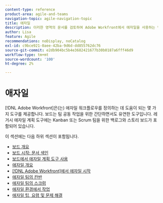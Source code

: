 ```yaml
---
content-type: reference
product-area: agile-and-teams
navigation-topic: agile-navigation-topic
title: 애자일
description: 이러한 영역의 문서를 검토하여 Adobe Workfront에서 애자일을 사용하는 방법을 알아보십시오.
author: Lisa
feature: Agile
recommendations: noDisplay, noCatalog
exl-id: c9bce921-0aee-42ba-9d6d-dd855762dc76
source-git-commit: e2db904bc5b4e3682421677b30b0187a6fff46d9
workflow-type: tm+mt
source-wordcount: '100'
ht-degree: 2%

---
```


# 애자일

[!DNL Adobe Workfront]은(는) 애자일 워크플로우를 정의하는 데 도움이 되는 몇 가지 도구를 제공합니다. 보드는 팀 공동 작업을 위한 간단하면서도 유연한 도구입니다. 레거시 애자일 계획 도구에는 Kanban 또는 Scrum 팀을 위한 백로그와 스토리 보드가 포함되어 있습니다.

이 섹션에는 다음 하위 섹션이 포함됩니다.

* [보드 개요](../agile/boards-overview.md)
* [보드 시작: 문서 색인](../agile/get-started-with-boards/get-started-with-boards.md)
* [보드에서 애자일 계획 도구 사용](/help/quicksilver/agile/use-boards-agile-planning-tools/agile-planning-tools-overview.md)
* [애자일 개요](../agile/agile-overview.md)
* [&#x200B; [!DNL Adobe Workfront]에서 애자일 시작](../agile/get-started-with-agile-in-workfront/get-started-with-agile.md)
* [애자일 팀의 칸반](../agile/use-kanban-in-an-agile-team/using-kanban-in-an-agile-team.md)
* [애자일 팀의 스크럼](../agile/use-scrum-in-an-agile-team/scrum-in-an-agile-team.md)
* [애자일 환경에서 작업](../agile/work-in-an-agile-environment/work-in-an-agile-environment.md)
* [애자일 팁, 요령 및 문제 해결](../agile/tips-tricks-and-troubleshooting/tips-tricks-troubleshooting-agile.md)
